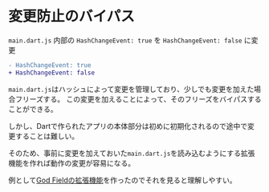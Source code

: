 # 変更防止のバイパス

`main.dart.js` 内部の `HashChangeEvent: true` を `HashChangeEvent: false` に変更

```diff
- HashChangeEvent: true
+ HashChangeEvent: false
```

`main.dart.js`はハッシュによって変更を管理しており、少しでも変更を加えた場合フリーズする。
この変更を加えることによって、そのフリーズをバイパスすることができる。

しかし、Dartで作られたアプリの本体部分は初めに初期化されるので途中で変更することは難しい。

そのため、事前に変更を加えておいた`main.dart.js`を読み込むようにする拡張機能を作れば動作の変更が容易になる。

例として[God Fieldの拡張機能](https://github.com/AnoHobby/Learning/tree/main/Reverse_Engineering/Web/godfield/godfield_extension)を作ったのでそれを見ると理解しやすい。
